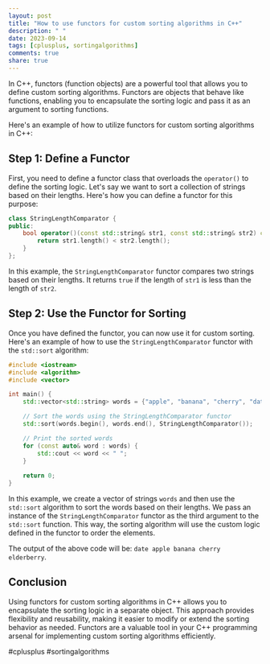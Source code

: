 ```yaml
---
layout: post
title: "How to use functors for custom sorting algorithms in C++"
description: " "
date: 2023-09-14
tags: [cplusplus, sortingalgorithms]
comments: true
share: true
---
```


In C++, functors (function objects) are a powerful tool that allows you to define custom sorting algorithms. Functors are objects that behave like functions, enabling you to encapsulate the sorting logic and pass it as an argument to sorting functions.

Here's an example of how to utilize functors for custom sorting algorithms in C++:

## Step 1: Define a Functor

First, you need to define a functor class that overloads the `operator()` to define the sorting logic. Let's say we want to sort a collection of strings based on their lengths. Here's how you can define a functor for this purpose:

```cpp
class StringLengthComparator {
public:
    bool operator()(const std::string& str1, const std::string& str2) const {
        return str1.length() < str2.length();
    }
};
```
In this example, the `StringLengthComparator` functor compares two strings based on their lengths. It returns `true` if the length of `str1` is less than the length of `str2`.

## Step 2: Use the Functor for Sorting

Once you have defined the functor, you can now use it for custom sorting. Here's an example of how to use the `StringLengthComparator` functor with the `std::sort` algorithm:

```cpp
#include <iostream>
#include <algorithm>
#include <vector>

int main() {
    std::vector<std::string> words = {"apple", "banana", "cherry", "date", "elderberry"};

    // Sort the words using the StringLengthComparator functor
    std::sort(words.begin(), words.end(), StringLengthComparator());

    // Print the sorted words
    for (const auto& word : words) {
        std::cout << word << " ";
    }
    
    return 0;
}
```

In this example, we create a vector of strings `words` and then use the `std::sort` algorithm to sort the words based on their lengths. We pass an instance of the `StringLengthComparator` functor as the third argument to the `std::sort` function. This way, the sorting algorithm will use the custom logic defined in the functor to order the elements.

The output of the above code will be: `date apple banana cherry elderberry`.

## Conclusion

Using functors for custom sorting algorithms in C++ allows you to encapsulate the sorting logic in a separate object. This approach provides flexibility and reusability, making it easier to modify or extend the sorting behavior as needed. Functors are a valuable tool in your C++ programming arsenal for implementing custom sorting algorithms efficiently.

#cplusplus #sortingalgorithms